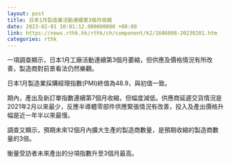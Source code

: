 ```yaml
---
layout: post
title: 日本1月製造業活動連續第3個月收縮
date: 2023-02-01 10:01:12.000000000 +08:00
link: https://news.rthk.hk/rthk/ch/component/k2/1686008-20230201.htm
categories: rthk
---
```


一項調查顯示，日本1月工廠活動連續第3個月萎縮，但供應及價格情況有所改善，製造商對前景看法仍然樂觀。

日本1月製造業採購經理指數(PMI)終值為48.9，與初值一致。

期內，產出及新訂單指數連續第7個月收縮，但幅度減低。供應商延遲交貨情況是2021年2月以來最少，反應半導體零部件供應緊張情況有改善，投入及產出價格升幅是近一年半以來最慢。

調查又顯示，預期未來12個月內擴大生產的製造商數量，是預期收縮的製造商數量的3倍。

衡量受訪者未來產出的分項指數升至3個月最高。
